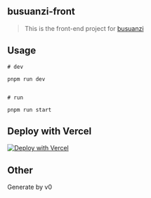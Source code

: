 ## busuanzi-front

> This is the front-end project for [busuanzi](https://github.com/soxft/busuanzi)

## Usage

```shell
# dev

pnpm run dev


# run

pnpm run start
```

## Deploy with Vercel

[![Deploy with Vercel](https://vercel.com/button)](https://vercel.com/new/clone?repository-url=https%3A%2F%2Fgithub.com%2Fsoxft%2Fbusuanzi-frontend&env=API_URL&envDescription=You%20backend%20Url%2C%20ex%3A%20https%3A%2F%2Fbusuanzi.9420.ltd&project-name=busuanzi&repository-name=busuanzi-xcsoft)


## Other

Generate by v0
